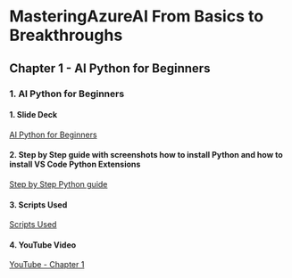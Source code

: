 # MasteringAzureAI From Basics to Breakthroughs

## Chapter 1 - AI Python for Beginners 

### 1.  AI Python for Beginners 

#### 1. Slide Deck 
[AI Python for Beginners ](<20241123 - Chapter 1 - AI Python for Beginners/20241123  AI Python for Beginners.pdf>)

#### 2. Step by Step guide with screenshots how to install Python and how to install VS Code Python Extensions
[Step by Step Python guide](<20241123 - Chapter 1 - AI Python for Beginners/Set up Python & External Resource OpenAI - SCRIPT.pdf>)

#### 3. Scripts Used

[Scripts Used](<20241123 - Chapter 1 - AI Python for Beginners/02 AI Python for Beginners.txt>)

#### 4. YouTube Video 
[YouTube - Chapter 1](https://www.youtube.com/watch?v=U51AWdt-7Tk)
